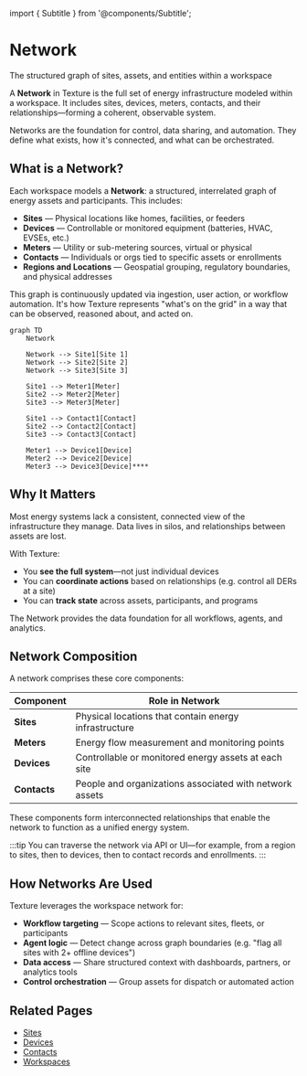 ---
---

import { Subtitle } from '@components/Subtitle';

# Network
<Subtitle>The structured graph of sites, assets, and entities within a workspace</Subtitle>

A **Network** in Texture is the full set of energy infrastructure modeled within a workspace. It includes sites, devices, meters, contacts, and their relationships—forming a coherent, observable system.

Networks are the foundation for control, data sharing, and automation. They define what exists, how it's connected, and what can be orchestrated.

## What is a Network?

Each workspace models a **Network**: a structured, interrelated graph of energy assets and participants. This includes:

- **Sites** — Physical locations like homes, facilities, or feeders
- **Devices** — Controllable or monitored equipment (batteries, HVAC, EVSEs, etc.)
- **Meters** — Utility or sub-metering sources, virtual or physical
- **Contacts** — Individuals or orgs tied to specific assets or enrollments
- **Regions and Locations** — Geospatial grouping, regulatory boundaries, and physical addresses

This graph is continuously updated via ingestion, user action, or workflow automation. It's how Texture represents "what's on the grid" in a way that can be observed, reasoned about, and acted on.

```mermaid
graph TD
    Network
    
    Network --> Site1[Site 1]
    Network --> Site2[Site 2]
    Network --> Site3[Site 3]
    
    Site1 --> Meter1[Meter]
    Site2 --> Meter2[Meter]
    Site3 --> Meter3[Meter]
    
    Site1 --> Contact1[Contact]
    Site2 --> Contact2[Contact]
    Site3 --> Contact3[Contact]
    
    Meter1 --> Device1[Device]
    Meter2 --> Device2[Device]
    Meter3 --> Device3[Device]****
```

## Why It Matters

Most energy systems lack a consistent, connected view of the infrastructure they manage. Data lives in silos, and relationships between assets are lost.

With Texture:

- You **see the full system**—not just individual devices
- You can **coordinate actions** based on relationships (e.g. control all DERs at a site)
- You can **track state** across assets, participants, and programs

The Network provides the data foundation for all workflows, agents, and analytics.

## Network Composition

A network comprises these core components:

| Component | Role in Network |
|-----------|----------------|
| **Sites** | Physical locations that contain energy infrastructure |
| **Meters** | Energy flow measurement and monitoring points |
| **Devices** | Controllable or monitored energy assets at each site |
| **Contacts** | People and organizations associated with network assets |

These components form interconnected relationships that enable the network to function as a unified energy system.

:::tip
You can traverse the network via API or UI—for example, from a region to sites, then to devices, then to contact records and enrollments.
:::

## How Networks Are Used

Texture leverages the workspace network for:

- **Workflow targeting** — Scope actions to relevant sites, fleets, or participants
- **Agent logic** — Detect change across graph boundaries (e.g. "flag all sites with 2+ offline devices")
- **Data access** — Share structured context with dashboards, partners, or analytics tools
- **Control orchestration** — Group assets for dispatch or automated action

## Related Pages

- [Sites](./sites)
- [Devices](./devices)
- [Contacts](./contacts)
- [Workspaces](./workspaces)
